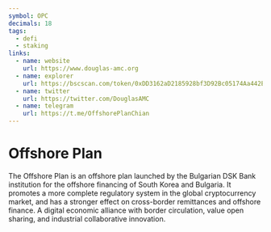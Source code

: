 ```yaml
---
symbol: OPC
decimals: 18
tags:
  - defi
  - staking
links:
  - name: website
    url: https://www.douglas-amc.org
  - name: explorer
    url: https://bscscan.com/token/0xDD3162aD2185928bf3D92Bc05174Aa442E7382Ef
  - name: twitter
    url: https://twitter.com/DouglasAMC
  - name: telegram
    url: https://t.me/OffshorePlanChian
---
```


# Offshore Plan

The Offshore Plan is an offshore plan launched by the Bulgarian DSK Bank institution for the offshore financing of South Korea and Bulgaria. It promotes a more complete regulatory system in the global cryptocurrency market, and has a stronger effect on cross-border remittances and offshore finance. A digital economic alliance with border circulation, value open sharing, and industrial collaborative innovation.
